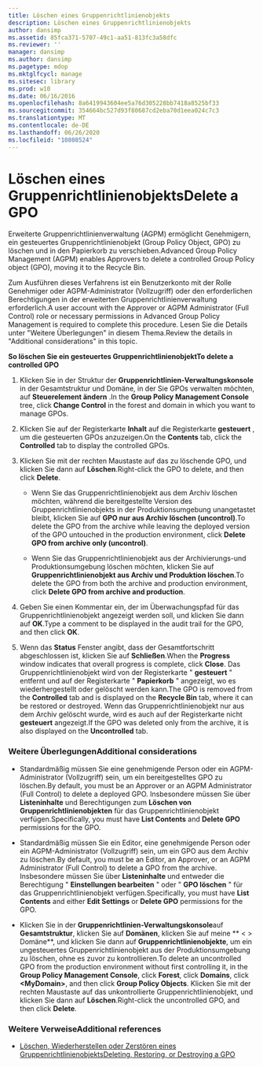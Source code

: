 ```yaml
---
title: Löschen eines Gruppenrichtlinienobjekts
description: Löschen eines Gruppenrichtlinienobjekts
author: dansimp
ms.assetid: 85fca371-5707-49c1-aa51-813fc3a58dfc
ms.reviewer: ''
manager: dansimp
ms.author: dansimp
ms.pagetype: mdop
ms.mktglfcycl: manage
ms.sitesec: library
ms.prod: w10
ms.date: 06/16/2016
ms.openlocfilehash: 8a6419943604ee5a76d305228bb7418a8525bf33
ms.sourcegitcommit: 354664bc527d93f80687cd2eba70d1eea024c7c3
ms.translationtype: MT
ms.contentlocale: de-DE
ms.lasthandoff: 06/26/2020
ms.locfileid: "10808524"
---
```

# <span data-ttu-id="390c1-103">Löschen eines Gruppenrichtlinienobjekts</span><span class="sxs-lookup"><span data-stu-id="390c1-103">Delete a GPO</span></span>


<span data-ttu-id="390c1-104">Erweiterte Gruppenrichtlinienverwaltung (AGPM) ermöglicht Genehmigern, ein gesteuertes Gruppenrichtlinienobjekt (Group Policy Object, GPO) zu löschen und in den Papierkorb zu verschieben.</span><span class="sxs-lookup"><span data-stu-id="390c1-104">Advanced Group Policy Management (AGPM) enables Approvers to delete a controlled Group Policy object (GPO), moving it to the Recycle Bin.</span></span>

<span data-ttu-id="390c1-105">Zum Ausführen dieses Verfahrens ist ein Benutzerkonto mit der Rolle Genehmiger oder AGPM-Administrator (Vollzugriff) oder den erforderlichen Berechtigungen in der erweiterten Gruppenrichtlinienverwaltung erforderlich.</span><span class="sxs-lookup"><span data-stu-id="390c1-105">A user account with the Approver or AGPM Administrator (Full Control) role or necessary permissions in Advanced Group Policy Management is required to complete this procedure.</span></span> <span data-ttu-id="390c1-106">Lesen Sie die Details unter "Weitere Überlegungen" in diesem Thema.</span><span class="sxs-lookup"><span data-stu-id="390c1-106">Review the details in "Additional considerations" in this topic.</span></span>

**<span data-ttu-id="390c1-107">So löschen Sie ein gesteuertes Gruppenrichtlinienobjekt</span><span class="sxs-lookup"><span data-stu-id="390c1-107">To delete a controlled GPO</span></span>**

1.  <span data-ttu-id="390c1-108">Klicken Sie in der Struktur der **Gruppenrichtlinien-Verwaltungskonsole** in der Gesamtstruktur und Domäne, in der Sie GPOs verwalten möchten, auf **Steuerelement ändern** .</span><span class="sxs-lookup"><span data-stu-id="390c1-108">In the **Group Policy Management Console** tree, click **Change Control** in the forest and domain in which you want to manage GPOs.</span></span>

2.  <span data-ttu-id="390c1-109">Klicken Sie auf der Registerkarte **Inhalt** auf die Registerkarte **gesteuert** , um die gesteuerten GPOs anzuzeigen.</span><span class="sxs-lookup"><span data-stu-id="390c1-109">On the **Contents** tab, click the **Controlled** tab to display the controlled GPOs.</span></span>

3.  <span data-ttu-id="390c1-110">Klicken Sie mit der rechten Maustaste auf das zu löschende GPO, und klicken Sie dann auf **Löschen**.</span><span class="sxs-lookup"><span data-stu-id="390c1-110">Right-click the GPO to delete, and then click **Delete**.</span></span>

    -   <span data-ttu-id="390c1-111">Wenn Sie das Gruppenrichtlinienobjekt aus dem Archiv löschen möchten, während die bereitgestellte Version des Gruppenrichtlinienobjekts in der Produktionsumgebung unangetastet bleibt, klicken Sie auf **GPO nur aus Archiv löschen (uncontrol)**.</span><span class="sxs-lookup"><span data-stu-id="390c1-111">To delete the GPO from the archive while leaving the deployed version of the GPO untouched in the production environment, click **Delete GPO from archive only (uncontrol)**.</span></span>

    -   <span data-ttu-id="390c1-112">Wenn Sie das Gruppenrichtlinienobjekt aus der Archivierungs-und Produktionsumgebung löschen möchten, klicken Sie auf **Gruppenrichtlinienobjekt aus Archiv und Produktion löschen**.</span><span class="sxs-lookup"><span data-stu-id="390c1-112">To delete the GPO from both the archive and production environment, click **Delete GPO from archive and production**.</span></span>

4.  <span data-ttu-id="390c1-113">Geben Sie einen Kommentar ein, der im Überwachungspfad für das Gruppenrichtlinienobjekt angezeigt werden soll, und klicken Sie dann auf **OK**.</span><span class="sxs-lookup"><span data-stu-id="390c1-113">Type a comment to be displayed in the audit trail for the GPO, and then click **OK**.</span></span>

5.  <span data-ttu-id="390c1-114">Wenn das **Status** Fenster angibt, dass der Gesamtfortschritt abgeschlossen ist, klicken Sie auf **Schließen**.</span><span class="sxs-lookup"><span data-stu-id="390c1-114">When the **Progress** window indicates that overall progress is complete, click **Close**.</span></span> <span data-ttu-id="390c1-115">Das Gruppenrichtlinienobjekt wird von der Registerkarte " **gesteuert** " entfernt und auf der Registerkarte " **Papierkorb** " angezeigt, wo es wiederhergestellt oder gelöscht werden kann.</span><span class="sxs-lookup"><span data-stu-id="390c1-115">The GPO is removed from the **Controlled** tab and is displayed on the **Recycle Bin** tab, where it can be restored or destroyed.</span></span> <span data-ttu-id="390c1-116">Wenn das Gruppenrichtlinienobjekt nur aus dem Archiv gelöscht wurde, wird es auch auf der Registerkarte nicht **gesteuert** angezeigt.</span><span class="sxs-lookup"><span data-stu-id="390c1-116">If the GPO was deleted only from the archive, it is also displayed on the **Uncontrolled** tab.</span></span>

### <span data-ttu-id="390c1-117">Weitere Überlegungen</span><span class="sxs-lookup"><span data-stu-id="390c1-117">Additional considerations</span></span>

-   <span data-ttu-id="390c1-118">Standardmäßig müssen Sie eine genehmigende Person oder ein AGPM-Administrator (Vollzugriff) sein, um ein bereitgestelltes GPO zu löschen.</span><span class="sxs-lookup"><span data-stu-id="390c1-118">By default, you must be an Approver or an AGPM Administrator (Full Control) to delete a deployed GPO.</span></span> <span data-ttu-id="390c1-119">Insbesondere müssen Sie über **Listeninhalte** und Berechtigungen zum **Löschen von Gruppenrichtlinienobjekten** für das Gruppenrichtlinienobjekt verfügen.</span><span class="sxs-lookup"><span data-stu-id="390c1-119">Specifically, you must have **List Contents** and **Delete GPO** permissions for the GPO.</span></span>

-   <span data-ttu-id="390c1-120">Standardmäßig müssen Sie ein Editor, eine genehmigende Person oder ein AGPM-Administrator (Vollzugriff) sein, um ein GPO aus dem Archiv zu löschen.</span><span class="sxs-lookup"><span data-stu-id="390c1-120">By default, you must be an Editor, an Approver, or an AGPM Administrator (Full Control) to delete a GPO from the archive.</span></span> <span data-ttu-id="390c1-121">Insbesondere müssen Sie über **Listeninhalte** und entweder die Berechtigung " **Einstellungen bearbeiten** " oder " **GPO löschen** " für das Gruppenrichtlinienobjekt verfügen.</span><span class="sxs-lookup"><span data-stu-id="390c1-121">Specifically, you must have **List Contents** and either **Edit Settings** or **Delete GPO** permissions for the GPO.</span></span>

-   <span data-ttu-id="390c1-122">Klicken Sie in der **Gruppenrichtlinien-Verwaltungskonsole**auf **Gesamtstruktur**, klicken Sie auf **Domänen**, klicken Sie auf meine \*\* &lt; &gt; Domäne\*\*, und klicken Sie dann auf **Gruppenrichtlinienobjekte**, um ein ungesteuertes Gruppenrichtlinienobjekt aus der Produktionsumgebung zu löschen, ohne es zuvor zu kontrollieren.</span><span class="sxs-lookup"><span data-stu-id="390c1-122">To delete an uncontrolled GPO from the production environment without first controlling it, in the **Group Policy Management Console**, click **Forest**, click **Domains**, click **&lt;MyDomain&gt;**, and then click **Group Policy Objects**.</span></span> <span data-ttu-id="390c1-123">Klicken Sie mit der rechten Maustaste auf das unkontrollierte Gruppenrichtlinienobjekt, und klicken Sie dann auf **Löschen**.</span><span class="sxs-lookup"><span data-stu-id="390c1-123">Right-click the uncontrolled GPO, and then click **Delete**.</span></span>

### <span data-ttu-id="390c1-124">Weitere Verweise</span><span class="sxs-lookup"><span data-stu-id="390c1-124">Additional references</span></span>

-   [<span data-ttu-id="390c1-125">Löschen, Wiederherstellen oder Zerstören eines Gruppenrichtlinienobjekts</span><span class="sxs-lookup"><span data-stu-id="390c1-125">Deleting, Restoring, or Destroying a GPO</span></span>](deleting-restoring-or-destroying-a-gpo.md)

 

 





